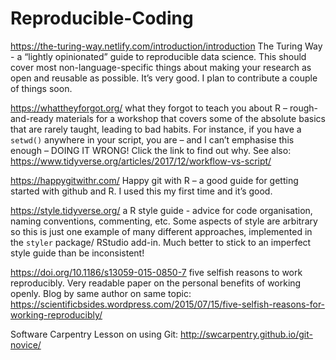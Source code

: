# Reproducible-Coding

https://the-turing-way.netlify.com/introduction/introduction The Turing Way - a “lightly opinionated” guide to reproducible data science. This should cover most non-language-specific things about making your research as open and reusable as possible. It’s very good. I plan to contribute a couple of things soon.

 

https://whattheyforgot.org/ what they forgot to teach you about R – rough-and-ready materials for a workshop that covers some of the absolute basics that are rarely taught, leading to bad habits. For instance, if you have a `setwd()` anywhere in your script, you are – and I can’t emphasise this enough – DOING IT WRONG! Click the link to find out why. See also: https://www.tidyverse.org/articles/2017/12/workflow-vs-script/

 

https://happygitwithr.com/ Happy git with R – a good guide for getting started with github and R. I used this my first time and it’s good.

 

https://style.tidyverse.org/ a R style guide - advice for code organisation, naming conventions, commenting, etc. Some aspects of style are arbitrary so this is just one example of many different approaches, implemented in the `styler` package/ RStudio add-in. Much better to stick to an imperfect style guide than be inconsistent!

 

https://doi.org/10.1186/s13059-015-0850-7 five selfish reasons to work reproducibly. Very readable paper on the personal benefits of working openly. Blog by same author on same topic: https://scientificbsides.wordpress.com/2015/07/15/five-selfish-reasons-for-working-reproducibly/

Software Carpentry Lesson on using Git: http://swcarpentry.github.io/git-novice/

